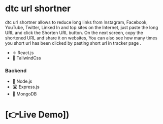 # dtc url shortner


dtc url shortner allows to reduce long links from Instagram, Facebook, YouTube, Twitter, Linked In and top sites on the Internet, just paste the long URL and click the Shorten URL button. On the next screen, copy the shortened URL and share it on websites, You can also see how many times you short url has been clicked by pasting short url in tracker page .

* ⚛️ React.js
* 🧩 TailwindCss

### Backend

* 💚 Node.js
* 🛣️ Express.js
* 🍃 MongoDB


# [__👉Live Demo__])


